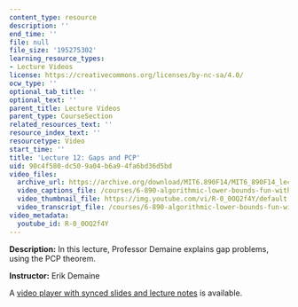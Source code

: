 ```yaml
---
content_type: resource
description: ''
end_time: ''
file: null
file_size: '195275302'
learning_resource_types:
- Lecture Videos
license: https://creativecommons.org/licenses/by-nc-sa/4.0/
ocw_type: ''
optional_tab_title: ''
optional_text: ''
parent_title: Lecture Videos
parent_type: CourseSection
related_resources_text: ''
resource_index_text: ''
resourcetype: Video
start_time: ''
title: 'Lecture 12: Gaps and PCP'
uid: 90c4f580-dc50-9a04-b6a9-4fa6bd36d5bd
video_files:
  archive_url: https://archive.org/download/MIT6.890F14/MIT6_890F14_lec12_300k.mp4
  video_captions_file: /courses/6-890-algorithmic-lower-bounds-fun-with-hardness-proofs-fall-2014/8ecacba9f8d1564cb860fab85b65d90c_R-0_0OQ2f4Y.vtt
  video_thumbnail_file: https://img.youtube.com/vi/R-0_0OQ2f4Y/default.jpg
  video_transcript_file: /courses/6-890-algorithmic-lower-bounds-fun-with-hardness-proofs-fall-2014/f06331cdecf662934ec4d5a8abc23e88_R-0_0OQ2f4Y.pdf
video_metadata:
  youtube_id: R-0_0OQ2f4Y
---
```


**Description:** In this lecture, Professor Demaine explains gap problems, using the PCP theorem.

**Instructor:** Erik Demaine

A [video player with synced slides and lecture notes](http://courses.csail.mit.edu/6.890/fall14/lectures/L12.html) is available.

